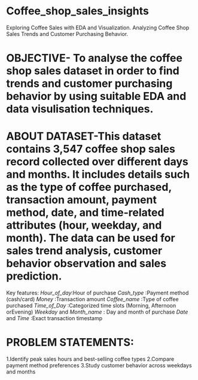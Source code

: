 # Coffee_shop_sales_insights
Exploring Coffee Sales with EDA and Visualization. Analyzing Coffee Shop Sales Trends and Customer Purchasing Behavior.
# **OBJECTIVE**- To analyse the coffee shop sales dataset in order to find trends and customer purchasing behavior by using suitable EDA and data visulisation techniques.
# **ABOUT DATASET**-This dataset contains 3,547 coffee shop sales record collected over different days and months. It includes details such as the type of coffee purchased, transaction amount, payment method, date, and time-related attributes (hour, weekday, and month). The data can be used for sales trend analysis, customer behavior observation and sales prediction.
Key features:
*Hour_of_day*:Hour of purchase
*Cash_type* :Payment method (cash/card)
*Money* :Transaction amount
*Coffee_name* :Type of coffee purchased
*Time_of_Day* :Categorized time slots (Morning, Afternoon orEvening)
*Weekday* and *Month_name* : Day and month of purchase
*Date* and *Time* :Exact transaction timestamp
# **PROBLEM STATEMENTS**:
1.Identify peak sales hours and best-selling coffee types
2.Compare payment method preferences
3.Study customer behavior across weekdays and months
